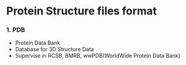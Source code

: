 # Protein Structure files format

### 1. PDB
- Protein Data Bank
- Database for 3D Structure Data
- Supervise in RCSB, BMRB, wwPDB(WorldWide Protein Data Bank)